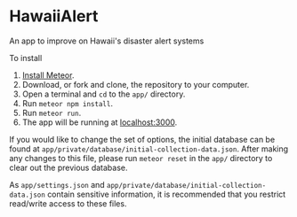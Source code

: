 # HawaiiAlert
An app to improve on Hawaii's disaster alert systems

To install
1. [Install Meteor](https://www.meteor.com/install).
1. Download, or fork and clone, the repository to your computer.
1. Open a terminal and `cd` to the `app/` directory.
1. Run `meteor npm install`.
1. Run `meteor run`.
1. The app will be running at [localhost:3000](http://localhost:3000).

If you would like to change the set of options, the initial database can be found at `app/private/database/initial-collection-data.json`.
After making any changes to this file, please run `meteor reset` in the `app/` directory to clear out the previous database.

As `app/settings.json` and `app/private/database/initial-collection-data.json` contain sensitive information, it is recommended that you restrict read/write access to these files.
